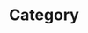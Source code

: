 ---
title : "Category"
layout : categories
permalink : /categories/
author_profile : true
sidebar_main : true 
---